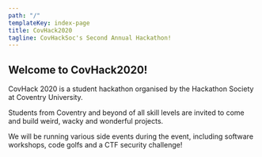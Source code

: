 ```yaml
---
path: "/"
templateKey: index-page
title: CovHack2020
tagline: CovHackSoc's Second Annual Hackathon!
---
```

## Welcome to CovHack2020!

CovHack 2020 is a student hackathon organised by the Hackathon Society at Coventry University.

Students from Coventry and beyond of all skill levels are invited to come and build weird, wacky and wonderful projects.

We will be running various side events during the event, including software workshops, code golfs and a CTF security challenge!
